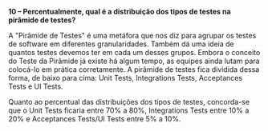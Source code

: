 **10 – Percentualmente, qual é a distribuição dos tipos de testes na pirâmide
de testes?**

A "Pirâmide de Testes" é uma metáfora que nos diz para agrupar os testes de software em diferentes granularidades. Também dá uma ideia de quantos testes devemos ter em cada um desses grupos. Embora o conceito do Teste da Pirâmide já existe há algum tempo, as equipes ainda lutam para colocá-lo em prática corretamente. A pirâmide de testes fica dividida dessa forma, de baixo para cima: Unit Tests, Integrations Tests, Acceptances Tests e UI Tests.

Quanto ao percentual das distribuições dos tipos de testes, concorda-se que o Unit Tests ficaria entre 70% a 80%, Integrations Tests entre 10% a 20% e Acceptances Tests/UI Tests entre 5% a 10%.
